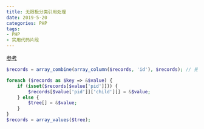```yaml
---
title: 无限极分类引用处理
date: 2019-5-20
categories: PHP
tags: 
- PHP
- 实用代码片段
---
```


[参考](https://blog.csdn.net/tiansidehao/article/details/79025359)

```php
$records = array_combine(array_column($records, 'id'), $records); // 把数组中的key和其中的id对应上

foreach ($records as $key => &$value) {
    if (isset($records[$value['pid']])) {
        $records[$value['pid']]['child'][] = &$value;
    } else {
        $tree[] = &$value;
    }
}
$records = array_values($tree);
```
